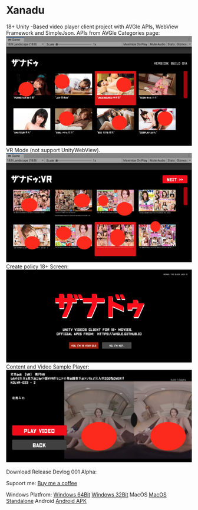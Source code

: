 # Xanadu
18+ Unity -Based video player client project with AVGle APIs, WebView Framework and SimpleJson.
APIs from AVGle Categories page:
![alt text](https://raw.githubusercontent.com/banyapon/xanadu/master/Assets/Fonts/sample1.png)
VR Mode (not support UnityWebView).
![alt text](https://raw.githubusercontent.com/banyapon/xanadu/master/Assets/Fonts/smaple2.png)
Create policy 18+ Screen:
![alt text](https://raw.githubusercontent.com/banyapon/xanadu/master/Assets/Fonts/title.png)
Content and Video Sample Player:
![alt text](https://raw.githubusercontent.com/banyapon/xanadu/master/Assets/Fonts/sample3.png)

Download Release Devlog 001 Alpha:

Supoort me: [Buy me a coffee](https://ko-fi.com/daydev "Buy me a Coffee")

Windows Platfrom:
[Windows 64Bit](https://drive.google.com/file/d/1iU65Kyj4kLXtmbfBvE1-lykYXkgKufGV/view?usp=sharing  "Windows 64 Bit")
[Windows 32Bit](https://drive.google.com/file/d/1MUnh9djdlWMlR7wAwvquzpPc44Pf4q0l/view?usp=sharing   "Windows 32 Bit")
MacOS
[MacOS Standalone](https://drive.google.com/file/d/1t7dBn9Nu9sDe6JCoDGY9cE1w95xGu5HP/view?usp=sharing   "MacOS Standalone")
Android
[Android APK](https://drive.google.com/file/d/1a5cDIC0gTlo_FRnMDRp9dJxQHEjLJxcO/view?usp=sharing   "Android APK")
